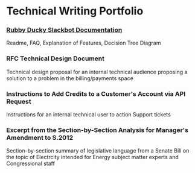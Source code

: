 # Technical Writing Portfolio

### [Rubby Ducky Slackbot Documentation](https://github.com/s-wigg/Rubber-Ducky-Chatbot/blob/master/README.md)
Readme, FAQ, Explanation of Features, Decision Tree Diagram

### RFC Technical Design Document
Technical design proposal for an internal technical audience proposing a solution to a problem in the billing/payments space

### Instructions to Add Credits to a Customer's Account via API Request
Instructions for an internal technical user to action Support tickets

### Excerpt from the Section-by-Section Analysis for Manager's Amendment to S.2012
Section-by-section summary of legislative language from a Senate Bill on the topic of Electrcity intended for Energy subject matter experts and Congressional staff

